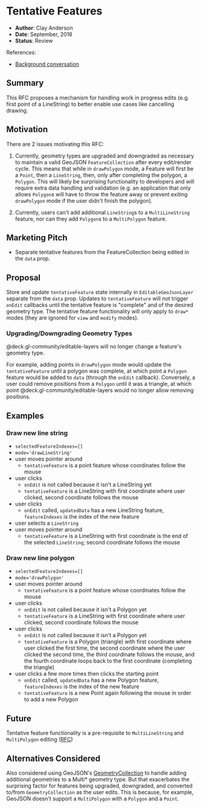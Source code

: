 # Tentative Features

- **Author**: Clay Anderson
- **Date**: September, 2018
- **Status**: Review

References:

- [Background conversation](https://github.com/uber/@deck.gl-community/editable-layers/pull/49#issuecomment-413948690)

## Summary

This RFC proposes a mechanism for handling work in progress edits (e.g. first point of a LineString) to better enable use cases like cancelling drawing.

## Motivation

There are 2 issues motivating this RFC:

1. Currently, geometry types are upgraded and downgraded as necessary to maintain a valid GeoJSON `FeatureCollection` after every edit/render cycle. This means that while in `drawPolygon` mode, a Feature will first be a `Point`, then a `LineString`, then, only after completing the polygon, a `Polygon`. This will likely be surprising functionality to developers and will require extra data handling and validation (e.g. an application that only allows `Polygon`s will have to throw the feature away or prevent exiting `drawPolygon` mode if the user didn't finish the polygon).

2. Currently, users can't add additional `LineString`s to a `MultiLineString` feature, nor can they add `Polygon`s to a `MultiPolygon` feature.

## Marketing Pitch

- Separate tentative features from the FeatureCollection being edited in the `data` prop.

## Proposal

Store and update `tentativeFeature` state internally in `EditableGeoJsonLayer` separate from the `data` prop. Updates to `tentativeFeature` will not trigger `onEdit` callbacks until the tentative feature is "complete" and of the desired geometry type. The tentative feature functionality will only apply to `draw*` modes (they are ignored for `view` and `modify` modes).

### Upgrading/Downgrading Geometry Types

@deck.gl-community/editable-layers will no longer change a feature's geometry type.

For example, adding points in `drawPolygon` mode would update the `tentativeFeature` until a polygon was complete, at which point a `Polygon` feature would be added to `data` (through the `onEdit` callback). Conversely, a user could remove positions from a `Polygon` until it was a triangle, at which point @deck.gl-community/editable-layers would no longer allow removing positions.

## Examples

### Draw new line string

- `selectedFeatureIndexes=[]`
- `mode='drawLineString'`
- user moves pointer around
  - `tentativeFeature` is a point feature whose coordinates follow the mouse
- user clicks
  - `onEdit` is not called because it isn't a LineString yet
  - `tentativeFeature` is a LineString with first coordinate where user clicked, second coordinate follows the mouse
- user clicks
  - `onEdit` called, `updatedData` has a new LineString feature, `featureIndexes` is the index of the new feature
- user selects a `LineString`
- user moves pointer around
  - `tentativeFeature` is a LineString with first coordinate is the end of the selected `LineString`; second coordinate follows the mouse

### Draw new line polygon

- `selectedFeatureIndexes=[]`
- `mode='drawPolygon'`
- user moves pointer around
  - `tentativeFeature` is a point feature whose coordinates follow the mouse
- user clicks
  - `onEdit` is not called because it isn't a Polygon yet
  - `tentativeFeature` is a LineString with first coordinate where user clicked, second coordinate follows the mouse
- user clicks
  - `onEdit` is not called because it isn't a Polygon yet
  - `tentativeFeature` is a Polygon (triangle) with first coordinate where user clicked the first time, the second coordinate where the user clicked the second time, the third coordinate follows the mouse, and the fourth coordinate loops back to the first coordinate (completing the triangle)
- user clicks a few more times then clicks the starting point
  - `onEdit` called, `updatedData` has a new Polygon feature, `featureIndexes` is the index of the new feature
  - `tentativeFeature` is a new Point again following the mouse in order to add a new Polygon

## Future

Tentative feature functionality is a pre-requisite to `MultiLineString` and `MultiPolygon` editing ([RFC](./multi-geometry-editing.md))

## Alternatives Considered

Also considered using GeoJSON's [GeometryCollection](https://tools.ietf.org/html/rfc7946#section-3.1.8) to handle adding additional geometries to a Multi\* geometry type. But that exacerbates the surprising factor for features being upgraded, downgraded, and converted to/from `GeometryCollection` as the user edits. This is because, for example, GeoJSON doesn't support a `MultiPolygon` with a `Polygon` and a `Point`.
